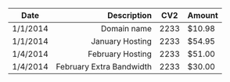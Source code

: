 | Date     |              Description | CV2  | Amount |
|----------|-------------------------:|------|--------|
| 1/1/2014 |              Domain name | 2233 | $10.98 |
| 1/1/2014 |          January Hosting | 2233 | $54.95 |
| 1/4/2014 |         February Hosting | 2233 | $51.00 |
| 1/4/2014 | February Extra Bandwidth | 2233 | $30.00 |
